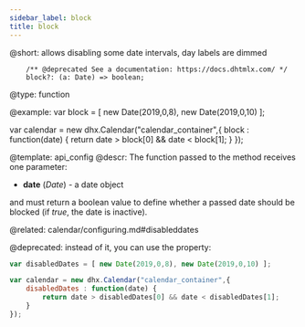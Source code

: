```yaml
---
sidebar_label: block
title: block
---          
```


@short: allows disabling some date intervals, day labels are dimmed

```tododeprecated
    /** @deprecated See a documentation: https://docs.dhtmlx.com/ */
    block?: (a: Date) => boolean;
```
@type: function

@example: 
var block = [ new Date(2019,0,8), new Date(2019,0,10) ];

var calendar = new dhx.Calendar("calendar_container",{
	block : function(date) {
		return date > block[0] && date < block[1];
	}
});


@template:	api_config
@descr: 
The function passed to the method receives one parameter:

- **date** (*Date*) - a date object 

and must return a boolean value to define whether a passed date should be blocked (if *true*, the date is inactive).


@related:
calendar/configuring.md#disableddates

@deprecated: instead of it, you can use the [](calendar/api/calendar_disableddates_config.md) property:
~~~js
var disabledDates = [ new Date(2019,0,8), new Date(2019,0,10) ];

var calendar = new dhx.Calendar("calendar_container",{
	disabledDates : function(date) {
		return date > disabledDates[0] && date < disabledDates[1];
	}
});
~~~